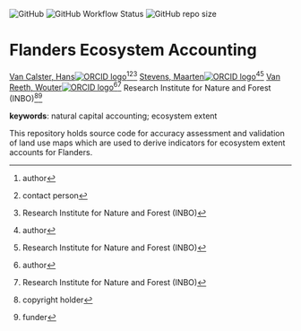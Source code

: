 <!-- badges: start -->
![GitHub](https://img.shields.io/github/license/inbo/flea-extent)
![GitHub Workflow Status](https://img.shields.io/github/actions/workflow/status/inbo/flea-extent/check_project.yml?branch=main)
![GitHub repo size](https://img.shields.io/github/repo-size/inbo/flea-extent)
<!-- badges: end -->

# Flanders Ecosystem Accounting

[Van Calster, Hans![ORCID logo](https://info.orcid.org/wp-content/uploads/2019/11/orcid_16x16.png)](https://orcid.org/0000-0001-8595-8426)[^aut][^cre][^inbo.be]
[Stevens, Maarten![ORCID logo](https://info.orcid.org/wp-content/uploads/2019/11/orcid_16x16.png)](https://orcid.org/0000-0003-2251-2878)[^aut][^inbo.be]
[Van Reeth, Wouter![ORCID logo](https://info.orcid.org/wp-content/uploads/2019/11/orcid_16x16.png)](https://orcid.org/0000-0002-9117-3198)[^aut][^inbo.be]
Research Institute for Nature and Forest (INBO)[^cph][^fnd]

[^cph]: copyright holder
[^fnd]: funder
[^aut]: author
[^cre]: contact person
[^inbo.be]: Research Institute for Nature and Forest (INBO)

**keywords**: natural capital accounting; ecosystem extent

<!-- community: inbo -->

<!-- description: start -->
This repository holds source code for accuracy assessment and validation of land
use maps which are used to derive indicators for ecosystem extent accounts for
Flanders.
<!-- description: end -->


